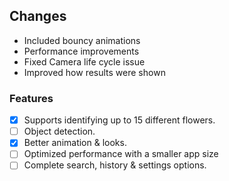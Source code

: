 ## Changes

- Included bouncy animations
- Performance improvements
- Fixed Camera life cycle issue
- Improved how results were shown

### Features

- [x] Supports identifying up to 15 different flowers.
- [ ] Object detection.
- [x] Better animation & looks.
- [ ] Optimized performance with a smaller app size
- [ ] Complete search, history & settings options.
